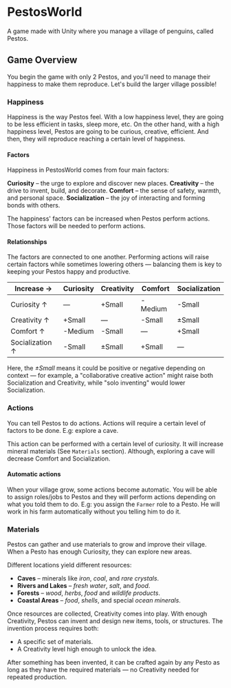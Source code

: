 # PestosWorld

A game made with Unity where you manage a village of penguins, called Pestos.

## Game Overview

You begin the game with only 2 Pestos, and you'll need to manage their happiness to make them reproduce. Let's build the larger village possible!

### Happiness

Happiness is the way Pestos feel.
With a low happiness level, they are going to be less efficient in tasks, sleep more, etc.
On the other hand, with a high happiness level, Pestos are going to be curious, creative, efficient. And then, they will reproduce reaching a certain level of happiness.

#### Factors

Happiness in PestosWorld comes from four main factors:

**Curiosity** – the urge to explore and discover new places.
**Creativity** – the drive to invent, build, and decorate.
**Comfort** – the sense of safety, warmth, and personal space.
**Socialization** – the joy of interacting and forming bonds with others.

The happiness' factors can be increased when Pestos perform actions.
Those factors will be needed to perform actions.

#### Relationships

The factors are connected to one another.
Performing actions will raise certain factors while sometimes lowering others — balancing them is key to keeping your Pestos happy and productive.

| Increase →      | Curiosity | Creativity | Comfort | Socialization |
| --------------- | --------- | ---------- | ------- | ------------- |
| Curiosity ↑     | —         | +Small     | -Medium | -Small        |
| Creativity ↑    | +Small    | —          | -Small  | ±Small        |
| Comfort ↑       | -Medium   | -Small     | —       | +Small        |
| Socialization ↑ | -Small    | ±Small     | +Small  | —             |

Here, the *±Small* means it could be positive or negative depending on context — for example, a "collaborative creative action" might raise both Socialization and Creativity, while "solo inventing" would lower Socialization.

### Actions

You can tell Pestos to do actions. Actions will require a certain level of factors to be done.
E.g: explore a cave.

This action can be performed with a certain level of curiosity.
It will increase mineral materials (See `Materials` section).
Although, exploring a cave will decrease Comfort and Socialization.

#### Automatic actions

When your village grow, some actions become automatic. You will be able to assign roles/jobs to Pestos and they will perform actions depending on what you told them to do.
E.g: you assign the `Farmer` role to a Pesto. He will work in his farm automatically without you telling him to do it.

### Materials

Pestos can gather and use materials to grow and improve their village. When a Pesto has enough Curiosity, they can explore new areas.

Different locations yield different resources:

- **Caves** – minerals like *iron*, *coal*, and *rare crystals*.
- **Rivers and Lakes** – *fresh water*, *salt*, and *food*.
- **Forests** – *wood*, *herbs*, *food* and *wildlife products*.
- **Coastal Areas** – *food*, *shells*, and special *ocean minerals*.

Once resources are collected, Creativity comes into play. With enough Creativity, Pestos can invent and design new items, tools, or structures. The invention process requires both:

- A specific set of materials.
- A Creativity level high enough to unlock the idea.

After something has been invented, it can be crafted again by any Pesto as long as they have the required materials — no Creativity needed for repeated production.
